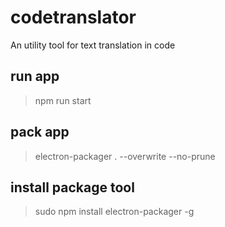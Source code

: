 # codetranslator
An utility tool for text translation in code

## run app
> npm run start

## pack app
> electron-packager . --overwrite --no-prune

## install package tool
> sudo npm install electron-packager -g